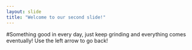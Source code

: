 ```yaml
---
layout: slide
title: "Welcome to our second slide!"
---
```

#Something good in every day, just keep grinding and everything comes eventually!
Use the left arrow to go back!
